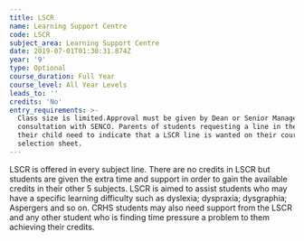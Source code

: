 ```yaml
---
title: LSCR
name: Learning Support Centre
code: LSCR
subject_area: Learning Support Centre
date: 2019-07-01T01:30:31.874Z
year: '9'
type: Optional
course_duration: Full Year
course_level: All Year Levels
leads_to: ''
credits: 'No'
entry_requirements: >-
  Class size is limited.Approval must be given by Dean or Senior Management in
  consultation with SENCO. Parents of students requesting a line in the LSCR for
  their child need to indicate that a LSCR line is wanted on their course
  selection sheet.
---
```

LSCR is offered in every subject line. There are no credits in LSCR but students are given the extra time and support in order to gain the available credits in their other 5 subjects. LSCR is aimed to assist students who may have a specific learning difficulty such as dyslexia; dyspraxia; dysgraphia; Aspergers and so on. CRHS students may also need support from the LSCR and any other student who is finding time pressure a problem to them achieving their credits.
